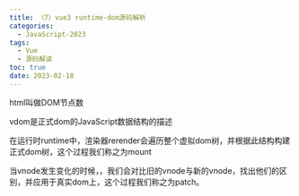 ```yaml
---
title: （7）vue3 runtime-dom源码解析
categories:
  - JavaScript-2023
tags:
  - Vue
  - 源码解读
toc: true
date: 2023-02-18
---
```




html叫做DOM节点数

vdom是正式dom的JavaScript数据结构的描述



在运行时runtime中，渲染器rerender会遍历整个虚拟dom树，并根据此结构构建正式dom树，这个过程我们称之为mount

当vnode发生变化的时候，，我们会对比旧的vnode与新的vnode，找出他们的区别，并应用于真实dom上，这个过程我们称之为patch。



